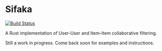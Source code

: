 # Sifaka

[![Build Status](https://travis-ci.org/DanielMorton/Sifaka.svg?branch=master)](https://travis-ci.org/DanielMorton/Sifaka)

A Rust implementation of User-User and Item-Item collaborative filtering.

Still a work in progress. Come back soon for examples and instructions.
